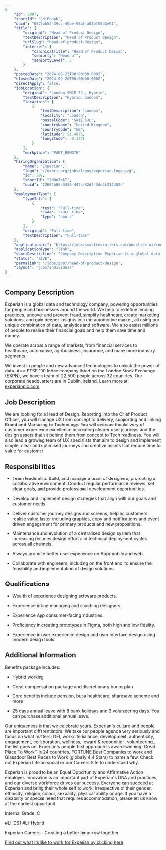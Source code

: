 ```yaml
---
{
	"id": 2007,
	"shortId": "0djFudph",
	"uuid": "6576bb54-39cc-40ae-95a6-a03bf54d3e91",
	"title": {
		"original": "Head of Product Design",
		"textDescription": "Head of Product Design",
		"urlSlug": "head-of-product-design",
		"inferred": {
			"canonicalTitle": "Head of Product Design",
			"seniorty": "Head of",
			"seniortyLevel": 5
		}
	},
	"postedDate": "2024-08-23T00:00:00.000Z",
	"closedDate": "2024-09-20T00:00:00.000Z",
	"directApply": false,
	"jobLocation": {
		"original": "London SW1E 5JL, Hybrid",
		"textDescription": "Hybrid, London",
		"locations": [
			{
				"textDescription": "London",
				"locality": "London",
				"postalCode": "SW1E 5JL",
				"countryName": "United Kingdom",
				"countryCode": "GB",
				"latitude": 51.4975,
				"longitude": -0.1371
			}
		],
		"workplace": "PART_REMOTE"
	},
	"hiringOrganization": {
		"name": "Experian",
		"logo": "//uxbri.org/jobs/logos/experian-logo.svg",
		"id": 289,
		"shortId": "2d0n7okT",
		"uuid": "22684b06-3436-4454-82df-3de2c212402d"
	},
	"employmentType": {
		"typeInfo": [
			{
				"text": "Full-time",
				"code": "FULL_TIME",
				"type": "hours"
			}
		],
		"original": "Full-time",
		"textDescription": "Full-time"
	},
	"applicationUri": "https://jobs.smartrecruiters.com/oneclick-ui/company/Experian/publication/b972e36f-08d9-4386-ad74-08bda6e87586?dcr_ci=Experian",
	"applicationType": "link",
	"shortDescription": "Company Description Experian is a global data and technology company, powering opportunities for people and businesses around the world. We help to redefine lending practices, uncover and prevent",
	"status": "LIVE",
	"permalink": "/jobs/2007/head-of-product-design",
	"layout": "jobs/individual"
}
---
```

<h2>Company Description</h2><p>Experian is a global data and technology company, powering opportunities for people and businesses around the world. We help to redefine lending practices, uncover and prevent fraud, simplify healthcare, create marketing solutions, and gain deeper insights into the automotive market, all using our unique combination of data, analytics and software. We also assist millions of people to realise their financial goals and help them save time and money.</p><p>We operate across a range of markets, from financial services to healthcare, automotive, agribusiness, insurance, and many more industry segments.</p><p>We invest in people and new advanced technologies to unlock the power of data. As a FTSE 100 Index company listed on the London Stock Exchange (EXPN), we have a team of 22,500 people across 32 countries. Our corporate headquarters are in Dublin, Ireland. Learn more at <a target="_blank" rel="noopener noreferrer nofollow" href="http://experianplc.com">experianplc.com</a></p><h2>Job Description</h2><p>We are looking for a Head of Design. Reporting into the Chief Product Officer, you will manage UX from concept to delivery, supporting and linking Brand and Marketing to Technology. You will oversee the delivery of customer experience excellence in creating clearer user journeys and the design assets that sit behind them from concept to Tech readiness. You will also lead a growing team of UX specialists that aim to design and implement simple, clear and optimised journeys and creative assets that reduce time to value for customer</p><h2>Responsibilities</h2><ul><li><p>Team leadership: Build, and manage a team of designers, promoting a collaborative environment. Conduct regular performance reviews, set clear goals, and provide professional development opportunities.</p></li><li><p>Develop and implement design strategies that align with our goals and customer needs</p></li><li><p>Deliver customer journey designs and screens, helping customers realise value faster including graphics, copy and notifications and event driven engagement for primary products and new propositions.</p></li><li><p>Maintenance and evolution of a centralised design system that increasing reduces design effort and technical deployment cycles across all channels.</p></li><li><p>Always promote better user experience on App/mobile and web.</p></li><li><p>Collaborate with engineers, including on the front end, to ensure the feasibility and implementation of design solutions.</p></li></ul><h2>Qualifications</h2><ul><li><p>Wealth of experience designing software products.</p></li><li><p>Experience in line managing and coaching designers.</p></li><li><p>Experience App consumer-facing industries.</p></li><li><p>Proficiency in creating prototypes in Figma, both high and low fidelity.</p></li><li><p>Experience in user experience design and user interface design using modern design tools.</p></li></ul><h2>Additional Information</h2><p>Benefits package includes:</p><ul><li><p>Hybrid working</p></li><li><p>Great compensation package and discretionary bonus plan</p></li><li><p>Core benefits include pension, bupa healthcare, sharesave scheme and more</p></li><li><p>25 days annual leave with 8 bank holidays and 3 volunteering days. You can purchase additional annual leave.</p></li></ul><p>Our uniqueness is that we celebrate yours. Experian's culture and people are important differentiators. We take our people agenda very seriously and focus on what matters; DEI, work/life balance, development, authenticity, engagement, collaboration, wellness, reward &amp; recognition, volunteering... the list goes on. Experian's people first approach is award-winning; Great Place To Work™ in 24 countries, FORTUNE Best Companies to work and Glassdoor Best Places to Work (globally 4.4 Stars) to name a few. Check out Experian Life on social or our Careers Site to understand why.</p><p>Experian is proud to be an Equal Opportunity and Affirmative Action employer. Innovation is an important part of Experian's DNA and practices, and our diverse workforce drives our success. Everyone can succeed at Experian and bring their whole self to work, irrespective of their gender, ethnicity, religion, colour, sexuality, physical ability or age. If you have a disability or special need that requires accommodation, please let us know at the earliest opportunit</p><p>Internal Grade: C</p><p>#LI-DS1 #LI-Hybrid</p><p>Experian Careers - Creating a better tomorrow together</p><p><a target="_blank" rel="noopener noreferrer nofollow" href="https://www.experian.com/careers/">Find out what its like to work for Experian by clicking here</a></p>
